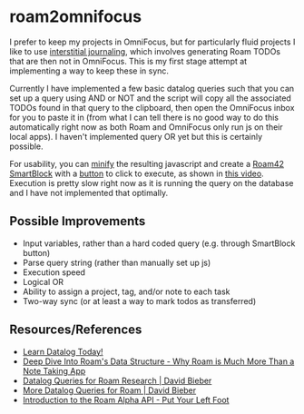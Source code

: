 # roam2omnifocus

I prefer to keep my projects in OmniFocus, but for particularly fluid projects I like to use [interstitial journaling](https://medium.com/better-humans/replace-your-to-do-list-with-interstitial-journaling-to-increase-productivity-4e43109d15ef), which involves generating Roam TODOs that are then not in OmniFocus. This is my first stage attempt at implementing a way to keep these in sync.

Currently I have implemented a few basic datalog queries such that you can set up a query using AND or NOT and the script will copy all the associated TODOs found in that query to the clipboard, then open the OmniFocus inbox for you to paste it in (from what I can tell there is no good way to do this automatically right now as both Roam and OmniFocus only run js on their local apps). I haven't implemented query OR yet but this is certainly possible. 

For usability, you can [minify](https://javascript-minifier.com/) the resulting javascript and create a [Roam42 SmartBlock](https://roamresearch.com/#/app/roamhacker/page/GH0401tnt) with a [button](https://roamresearch.com/#/app/roamhacker/page/-y5HVWAXw) to click to execute, as shown in [this video](https://www.loom.com/share/5e0ebb30557245cc82cb5a0133e1c64d). Execution is pretty slow right now as it is running the query on the database and I have not implemented that optimally. 

## Possible Improvements

* Input variables, rather than a hard coded query (e.g. through SmartBlock button)
* Parse query string (rather than manually set up js)
* Execution speed
* Logical OR
* Ability to assign a project, tag, and/or note to each task
* Two-way sync (or at least a way to mark todos as transferred)

## Resources/References

* [Learn Datalog Today!](http://www.learndatalogtoday.org/)
* [Deep Dive Into Roam's Data Structure - Why Roam is Much More Than a Note Taking App](https://www.zsolt.blog/2021/01/Roam-Data-Structure-Query.html)
* [Datalog Queries for Roam Research | David Bieber](https://davidbieber.com/snippets/2020-12-22-datalog-queries-for-roam-research/)
* [More Datalog Queries for Roam | David Bieber](https://davidbieber.com/snippets/2021-01-04-more-datalog-queries-for-roam/)
* [Introduction to the Roam Alpha API - Put Your Left Foot](https://www.putyourleftfoot.in/introduction-to-the-roam-alpha-api)
